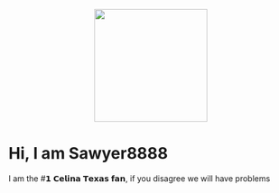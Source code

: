 <p align="center">
  <img src="https://github.com/user-attachments/assets/5ff56f0b-1520-4020-a594-ad5f0f55a68d" width="200">
</p>


# Hi, I am Sawyer8888
I am the #𝟭 𝗖𝗲𝗹𝗶𝗻𝗮 𝗧𝗲𝘅𝗮𝘀 𝗳𝗮𝗻, if you disagree we will have problems
